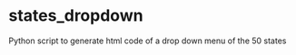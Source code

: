 states_dropdown
===============

Python script to generate html code of a drop down menu of the 50 states
